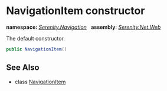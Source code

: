 # NavigationItem constructor
**namespace:** *[Serenity.Navigation](../../README.md#serenity.navigation-namespace)*   **assembly**: *[Serenity.Net.Web](../../README.md)*

The default constructor.

```csharp
public NavigationItem()
```

## See Also

* class [NavigationItem](../NavigationItem.md)